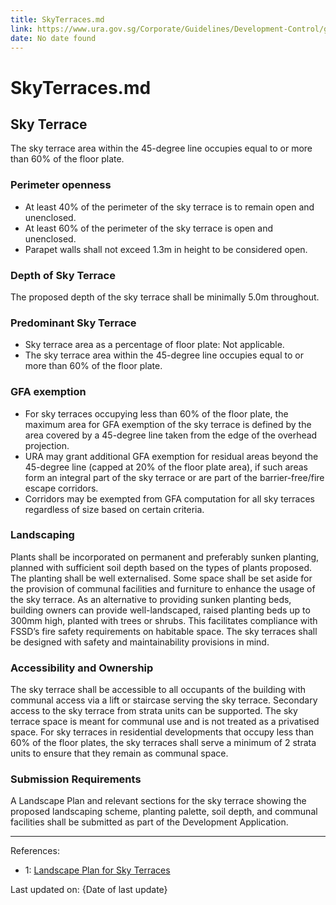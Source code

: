 ```yaml
---
title: SkyTerraces.md
link: https://www.ura.gov.sg/Corporate/Guidelines/Development-Control/gross-floor-area/GFA/SkyTerraces
date: No date found
---
```


# SkyTerraces.md

## Sky Terrace

The sky terrace area within the 45-degree line occupies equal to or more than 60% of the floor plate.

### Perimeter openness

- At least 40% of the perimeter of the sky terrace is to remain open and unenclosed.
- At least 60% of the perimeter of the sky terrace is open and unenclosed.
- Parapet walls shall not exceed 1.3m in height to be considered open.

### Depth of Sky Terrace

The proposed depth of the sky terrace shall be minimally 5.0m throughout.

### Predominant Sky Terrace

- Sky terrace area as a percentage of floor plate: Not applicable.
- The sky terrace area within the 45-degree line occupies equal to or more than 60% of the floor plate.

### GFA exemption

- For sky terraces occupying less than 60% of the floor plate, the maximum area for GFA exemption of the sky terrace is defined by the area covered by a 45-degree line taken from the edge of the overhead projection.
- URA may grant additional GFA exemption for residual areas beyond the 45-degree line (capped at 20% of the floor plate area), if such areas form an integral part of the sky terrace or are part of the barrier-free/fire escape corridors.
- Corridors may be exempted from GFA computation for all sky terraces regardless of size based on certain criteria.

### Landscaping

Plants shall be incorporated on permanent and preferably sunken planting, planned with sufficient soil depth based on the types of plants proposed. The planting shall be well externalised. Some space shall be set aside for the provision of communal facilities and furniture to enhance the usage of the sky terrace. As an alternative to providing sunken planting beds, building owners can provide well-landscaped, raised planting beds up to 300mm high, planted with trees or shrubs. This facilitates compliance with FSSD’s fire safety requirements on habitable space. The sky terraces shall be designed with safety and maintainability provisions in mind.

### Accessibility and Ownership

The sky terrace shall be accessible to all occupants of the building with communal access via a lift or staircase serving the sky terrace. Secondary access to the sky terrace from strata units can be supported. The sky terrace space is meant for communal use and is not treated as a privatised space. For sky terraces in residential developments that occupy less than 60% of the floor plates, the sky terraces shall serve a minimum of 2 strata units to ensure that they remain as communal space.

### Submission Requirements

A Landscape Plan and relevant sections for the sky terrace showing the proposed landscaping scheme, planting palette, soil depth, and communal facilities shall be submitted as part of the Development Application.

---

References:
- 1: [Landscape Plan for Sky Terraces](https://www.ura.gov.)

Last updated on: {Date of last update}

